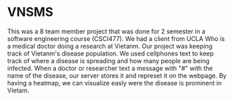 # VNSMS
This was a 8 team member project that was done for 2 semester in a software engineering course (CSCI477).
We had a client from UCLA Who is a medical doctor doing a research at Vietanm. 
Our project was keeping track of Vietanm's disease population. 
We used cellphones text to keep track of where a disease is spreading and how many people are being infected. 
When a doctor or researcher text a message with "#" with the name of the disease, our server stores it and represet it on the webpage. 
By having a heatmap, we can visualize easly were the disease is prominent in Vietam. 
